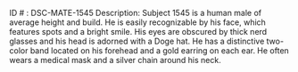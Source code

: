 ID # : DSC-MATE-1545
Description: Subject 1545 is a human male of average height and build. He is easily recognizable by his face, which features spots and a bright smile. His eyes are obscured by thick nerd glasses and his head is adorned with a Doge hat. He has a distinctive two-color band located on his forehead and a gold earring on each ear. He often wears a medical mask and a silver chain around his neck.